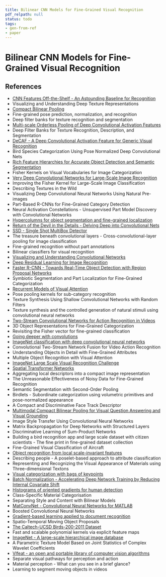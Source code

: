 ```yaml
---
title: Bilinear CNN Models for Fine-Grained Visual Recognition
pdf_relpath: null
status: todo
tags:
- gen-from-ref
- paper
---
```


# Bilinear CNN Models for Fine-Grained Visual Recognition

## References

- [CNN Features Off-the-Shelf - An Astounding Baseline for Recognition](./cnn-features-off-the-shelf-an-astounding-baseline-for-recognition.md)
- Visualizing and Understanding Deep Texture Representations
- [Compact Bilinear Pooling](./compact-bilinear-pooling.md)
- Fine-grained pose prediction, normalization, and recognition
- Deep filter banks for texture recognition and segmentation
- [Multi-scale Orderless Pooling of Deep Convolutional Activation Features](./multi-scale-orderless-pooling-of-deep-convolutional-activation-features.md)
- Deep Filter Banks for Texture Recognition, Description, and Segmentation
- [DeCAF - A Deep Convolutional Activation Feature for Generic Visual Recognition](./decaf-a-deep-convolutional-activation-feature-for-generic-visual-recognition.md)
- Bird Species Categorization Using Pose Normalized Deep Convolutional Nets
- [Rich Feature Hierarchies for Accurate Object Detection and Semantic Segmentation](./rich-feature-hierarchies-for-accurate-object-detection-and-semantic-segmentation.md)
- Fisher Kernels on Visual Vocabularies for Image Categorization
- [Very Deep Convolutional Networks for Large-Scale Image Recognition](./very-deep-convolutional-networks-for-large-scale-image-recognition.md)
- Improving the Fisher Kernel for Large-Scale Image Classification
- Describing Textures in the Wild
- Visualizing Deep Convolutional Neural Networks Using Natural Pre-images
- Part-Based R-CNNs for Fine-Grained Category Detection
- Neural Activation Constellations - Unsupervised Part Model Discovery with Convolutional Networks
- [Hypercolumns for object segmentation and fine-grained localization](./hypercolumns-for-object-segmentation-and-fine-grained-localization.md)
- [Return of the Devil in the Details - Delving Deep into Convolutional Nets](./return-of-the-devil-in-the-details-delving-deep-into-convolutional-nets.md)
- [SSD - Single Shot MultiBox Detector](./ssd-single-shot-multibox-detector.md)
- The treasure beneath convolutional layers - Cross-convolutional-layer pooling for image classification
- Fine-grained recognition without part annotations
- Bilinear classifiers for visual recognition
- [Visualizing and Understanding Convolutional Networks](./visualizing-and-understanding-convolutional-networks.md)
- [Deep Residual Learning for Image Recognition](./deep-residual-learning-for-image-recognition.md)
- [Faster R-CNN - Towards Real-Time Object Detection with Region Proposal Networks](./faster-r-cnn-towards-real-time-object-detection-with-region-proposal-networks.md)
- Symbiotic Segmentation and Part Localization for Fine-Grained Categorization
- [Recurrent Models of Visual Attention](./recurrent-models-of-visual-attention.md)
- Pose pooling kernels for sub-category recognition
- Texture Synthesis Using Shallow Convolutional Networks with Random Filters
- Texture synthesis and the controlled generation of natural stimuli using convolutional neural networks
- [Two-Stream Convolutional Networks for Action Recognition in Videos](./two-stream-convolutional-networks-for-action-recognition-in-videos.md)
- 3D Object Representations for Fine-Grained Categorization
- Revisiting the Fisher vector for fine-grained classification
- [Going deeper with convolutions](./going-deeper-with-convolutions.md)
- [ImageNet classification with deep convolutional neural networks](./imagenet-classification-with-deep-convolutional-neural-networks.md)
- Convolutional Two-Stream Network Fusion for Video Action Recognition
- Understanding Objects in Detail with Fine-Grained Attributes
- Multiple Object Recognition with Visual Attention
- [ImageNet Large Scale Visual Recognition Challenge](./imagenet-large-scale-visual-recognition-challenge.md)
- [Spatial Transformer Networks](./spatial-transformer-networks.md)
- Aggregating local descriptors into a compact image representation
- The Unreasonable Effectiveness of Noisy Data for Fine-Grained Recognition
- Semantic Segmentation with Second-Order Pooling
- Birdlets - Subordinate categorization using volumetric primitives and pose-normalized appearance
- A Compact and Discriminative Face Track Descriptor
- [Multimodal Compact Bilinear Pooling for Visual Question Answering and Visual Grounding](./multimodal-compact-bilinear-pooling-for-visual-question-answering-and-visual-grounding.md)
- Image Style Transfer Using Convolutional Neural Networks
- Matrix Backpropagation for Deep Networks with Structured Layers
- Discriminative Learning of Sum-Product Networks
- Building a bird recognition app and large scale dataset with citizen scientists - The fine print in fine-grained dataset collection
- Fine-Grained Visual Classification of Aircraft
- [Object recognition from local scale-invariant features](./object-recognition-from-local-scale-invariant-features.md)
- Describing people - A poselet-based approach to attribute classification
- Representing and Recognizing the Visual Appearance of Materials using Three-dimensional Textons
- [Visual categorization with bags of keypoints](./visual-categorization-with-bags-of-keypoints.md)
- [Batch Normalization - Accelerating Deep Network Training by Reducing Internal Covariate Shift](./batch-normalization-accelerating-deep-network-training-by-reducing-internal-covariate-shift.md)
- [Histograms of oriented gradients for human detection](./histograms-of-oriented-gradients-for-human-detection.md)
- Class-Specific Material Categorisation
- Separating Style and Content with Bilinear Models
- [MatConvNet - Convolutional Neural Networks for MATLAB](./matconvnet-convolutional-neural-networks-for-matlab.md)
- Boosted Convolutional Neural Networks
- [Gradient-based learning applied to document recognition](./gradient-based-learning-applied-to-document-recognition.md)
- Spatio-Temporal Moving Object Proposals
- [The Caltech-UCSD Birds-200-2011 Dataset](./the-caltech-ucsd-birds-200-2011-dataset.md)
- Fast and scalable polynomial kernels via explicit feature maps
- [ImageNet - A large-scale hierarchical image database](./imagenet-a-large-scale-hierarchical-image-database.md)
- A Parametric Texture Model Based on Joint Statistics of Complex Wavelet Coefficients
- [Vlfeat - an open and portable library of computer vision algorithms](./vlfeat-an-open-and-portable-library-of-computer-vision-algorithms.md)
- Separate visual pathways for perception and action
- Material perception - What can you see in a brief glance?
- Learning to segment moving objects in videos
